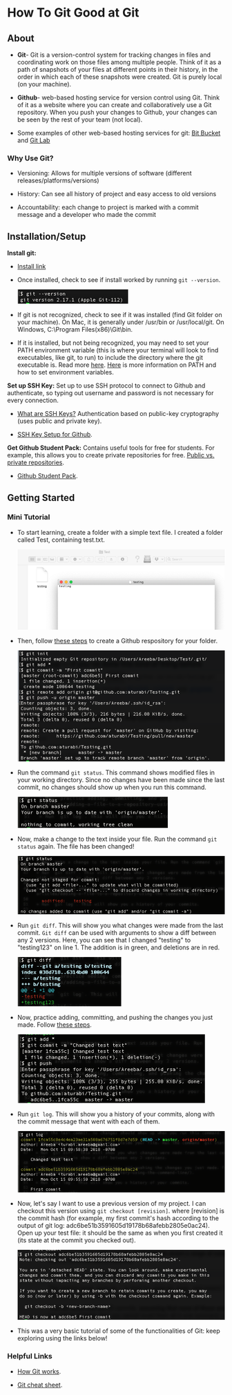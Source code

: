 # How To Git Good at Git

## About
    
* **Git**- Git is a version-control system for tracking changes in files and coordinating work on those files among multiple people. Think of it as a path of snapshots of your files at different points in their history, in the order in which each of these snapshots were created. Git is purely local (on your machine).

* **Github**- web-based hosting service for version control using Git. Think of it as a website where you can create and collaboratively use a Git repository. When you push your changes to Github, your changes can be seen by the rest of your team (not local).

* Some examples of other web-based hosting services for git: [Bit Bucket](https://bitbucket.org/) and [Git Lab](https://about.gitlab.com/)

### Why Use Git?

* Versioning: Allows for multiple versions of software (different releases/platforms/versions)

* History: Can see all history of project and easy access to old versions

* Accountability: each change to project is marked with a commit message and a developer who made the commit

## Installation/Setup

**Install git:**

* [Install link](https://git-scm.com/downloads)

* Once installed, check to see if install worked by running `git --version`.

    ![picture alt](gitversion.png)

* If git is not recognized, check to see if it was installed (find Git folder on your machine). On Mac, it is generally under /usr/bin or /usr/local/git. On Windows, C:\Program Files(x86)\Git\bin.

* If it is installed, but not being recognized, you may need to set your PATH environment variable (this is where your terminal will look to find executables, like git, to run) to include the directory where the git executable is. Read more [here](https://stackoverflow.com/questions/26620312/installing-git-in-path-with-github-client-for-windows). [Here](https://superuser.com/questions/284342/what-are-path-and-other-environment-variables-and-how-can-i-set-or-use-them) is more information on PATH and how to set environment variables.

**Set up SSH Key:** Set up to use SSH protocol to connect to Github and authenticate, so typing out username and password is not necessary for every connection.

* [What are SSH Keys?](https://winscp.net/eng/docs/ssh_keys) Authentication based on public-key cryptography (uses public and private key).

* [SSH Key Setup for Github](https://help.github.com/articles/generating-ssh-keys/).

**Get Github Student Pack:** Contains useful tools for free for students. For example, this allows you to create private repositories for free. [Public vs. private repositories](https://help.waffle.io/github-basics/public-vs-private-repos-in-github).

* [Github Student Pack](https://education.github.com/pack).

## Getting Started

### Mini Tutorial

* To start learning, create a folder with a simple text file. I created a folder called Test, containing test.txt.

    ![picture alt](test.png)

* Then, follow [these steps](https://help.github.com/articles/adding-an-existing-project-to-github-using-the-command-line/) to create a Github respository for your folder.

    ![picture alt](firstCommit.png)

* Run the command `git status`. This command shows modified files in your working directory. Since no changes have been made since the last commit, no changes should show up when you run this command.

    ![picture alt](gitstatus.png)

* Now, make a change to the text inside your file. Run the command `git status` again. The file has been changed!

    ![picture alt](gitstatus2.png)

* Run `git diff`. This will show you what changes were made from the last commit. `Git diff` can be used with arguments to show a diff between any 2 versions. Here, you can see that I changed "testing" to "testing123" on line 1. The addition is in green, and deletions are in red.

    ![picture alt](gitdiff.png)

* Now, practice adding, committing, and pushing the changes you just made. Follow [these steps](https://help.github.com/articles/adding-a-file-to-a-repository-using-the-command-line/).

    ![picture alt](secondCommit.png)

* Run `git log`. This will show you a history of your commits, along with the commit message that went with each of them.

    ![picture alt](gitlog.png)

* Now, let's say I want to use a previous version of my project. I can checkout this version using `git checkout [revision]`.
where [revision] is the commit hash (for example, my first commit's hash according to the output of git log: adc6be51b3591605d19178b68afebb2805e0ac24). Open up your test file: it should be the same as when you first created it (its state at the commit you checked out).

    ![picture alt](checkout.png)

* This was a very basic tutorial of some of the functionalities of Git: keep exploring using the links below! 

### Helpful Links

* [How Git works](https://git-scm.com/book/en/v2/Getting-Started-Git-Basics).

* [Git cheat sheet](https://education.github.com/git-cheat-sheet-education.pdf).

